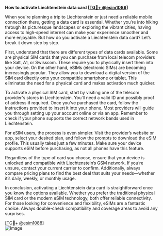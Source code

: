 **How to activate Liechtenstein data card [[TG💪+ @esim1088](https://t.me/s/esim1088)]**

When you're planning a trip to Liechtenstein or just need a reliable mobile connection there, getting a data card is essential. Whether you're into hiking through its picturesque landscapes or exploring the vibrant cities, having access to high-speed internet can make your experience smoother and more enjoyable. But how do you activate a Liechtenstein data card? Let’s break it down step by step.

First, understand that there are different types of data cards available. Some are physical SIM cards that you can purchase from local telecom providers like Salt, A1, or Swisscom. These require you to physically insert them into your device. On the other hand, eSIMs (electronic SIMs) are becoming increasingly popular. They allow you to download a digital version of the SIM card directly onto your compatible smartphone or tablet. This eliminates the need for a physical card and makes activation much quicker.

To activate a physical SIM card, start by visiting one of the telecom provider's stores in Liechtenstein. You'll need a valid ID and possibly proof of address if required. Once you’ve purchased the card, follow the instructions provided to insert it into your phone. Most providers will guide you through setting up your account online or via an app. Remember to check if your phone supports the correct network bands used in Liechtenstein.

For eSIM users, the process is even simpler. Visit the provider’s website or app, select your desired plan, and follow the prompts to download the eSIM profile. This usually takes just a few minutes. Make sure your device supports eSIM before purchasing, as not all phones have this feature.

Regardless of the type of card you choose, ensure that your device is unlocked and compatible with Liechtenstein’s GSM network. If you’re unsure, contact your current carrier to confirm. Additionally, always compare pricing plans to find the best deal that suits your needs—whether it’s daily, weekly, or monthly usage.

In conclusion, activating a Liechtenstein data card is straightforward once you know the options available. Whether you prefer the traditional physical SIM card or the modern eSIM technology, both offer reliable connectivity. For those looking for convenience and flexibility, eSIMs are a fantastic choice. Always double-check compatibility and coverage areas to avoid any surprises.

[[TG💪+ @esim1088](https://t.me/s/esim1088)]  
![Image](https://i.postimg.cc/Y0z9fWf4/image.png)